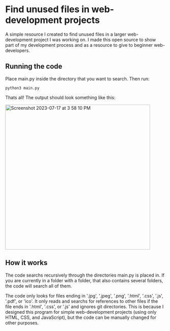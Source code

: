 # Find unused files in web-development projects
A simple resource I created to find unused files in a larger web-development project I was working on. I made this open source to show part of my development process and as a resource to give to beginner web-developers.

## Running the code
Place main.py inside the directory that you want to search. Then run:

    python3 main.py

Thats all! The output should look something like this:

<img width="456" alt="Screenshot 2023-07-17 at 3 58 10 PM" src="https://github.com/zroe1/findUnusedFilesHTML/assets/114773939/7e86abbd-87c9-4f6c-89b1-98c9f04f3068">

## How it works
The code searchs recursively through the directories main.py is placed in. If you are currently in a folder with a folder, that also contains several folders, the code will search all of them.

The code only looks for files ending in '.jpg', '.jpeg', '.png', '.html', '.css', '.js', '.pdf', or 'ico'. It only reads and searchs for references to other files if the file ends in '.html', '.css', or '.js' and ignores git directories. This is because I designed this program for simple web-development projects (using only HTML, CSS, and JavaScript), but the code can be manually changed for other purposes.
